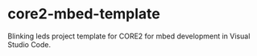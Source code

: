 # core2-mbed-template
Blinking leds project template for CORE2 for mbed development in Visual Studio Code.

